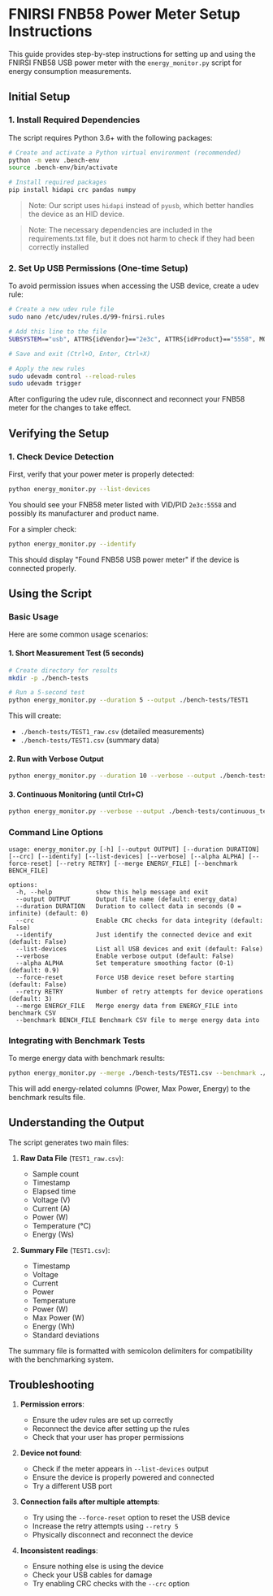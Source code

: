 # FNIRSI FNB58 Power Meter Setup Instructions

This guide provides step-by-step instructions for setting up and using the FNIRSI FNB58 USB power meter with the `energy_monitor.py` script for energy consumption measurements.

## Initial Setup

### 1. Install Required Dependencies

The script requires Python 3.6+ with the following packages:

```bash
# Create and activate a Python virtual environment (recommended)
python -m venv .bench-env
source .bench-env/bin/activate

# Install required packages
pip install hidapi crc pandas numpy
```

> Note: Our script uses `hidapi` instead of `pyusb`, which better handles the device as an HID device.

> Note: The necessary dependencies are included in the requirements.txt file, but it does not harm to check if they had been correctly installed

### 2. Set Up USB Permissions (One-time Setup)

To avoid permission issues when accessing the USB device, create a udev rule:

```bash
# Create a new udev rule file
sudo nano /etc/udev/rules.d/99-fnirsi.rules

# Add this line to the file
SUBSYSTEM=="usb", ATTRS{idVendor}=="2e3c", ATTRS{idProduct}=="5558", MODE="0666"

# Save and exit (Ctrl+O, Enter, Ctrl+X)

# Apply the new rules
sudo udevadm control --reload-rules
sudo udevadm trigger
```

After configuring the udev rule, disconnect and reconnect your FNB58 meter for the changes to take effect.

## Verifying the Setup

### 1. Check Device Detection

First, verify that your power meter is properly detected:

```bash
python energy_monitor.py --list-devices
```

You should see your FNB58 meter listed with VID/PID `2e3c:5558` and possibly its manufacturer and product name.

For a simpler check:

```bash
python energy_monitor.py --identify
```

This should display "Found FNB58 USB power meter" if the device is connected properly.

## Using the Script

### Basic Usage

Here are some common usage scenarios:

#### 1. Short Measurement Test (5 seconds)

```bash
# Create directory for results
mkdir -p ./bench-tests

# Run a 5-second test
python energy_monitor.py --duration 5 --output ./bench-tests/TEST1
```

This will create:
- `./bench-tests/TEST1_raw.csv` (detailed measurements)
- `./bench-tests/TEST1.csv` (summary data)

#### 2. Run with Verbose Output

```bash
python energy_monitor.py --duration 10 --verbose --output ./bench-tests/TEST2
```

#### 3. Continuous Monitoring (until Ctrl+C)

```bash
python energy_monitor.py --verbose --output ./bench-tests/continuous_test
```

### Command Line Options

```
usage: energy_monitor.py [-h] [--output OUTPUT] [--duration DURATION] [--crc] [--identify] [--list-devices] [--verbose] [--alpha ALPHA] [--force-reset] [--retry RETRY] [--merge ENERGY_FILE] [--benchmark BENCH_FILE]

options:
  -h, --help            show this help message and exit
  --output OUTPUT       Output file name (default: energy_data)
  --duration DURATION   Duration to collect data in seconds (0 = infinite) (default: 0)
  --crc                 Enable CRC checks for data integrity (default: False)
  --identify            Just identify the connected device and exit (default: False)
  --list-devices        List all USB devices and exit (default: False)
  --verbose             Enable verbose output (default: False)
  --alpha ALPHA         Set temperature smoothing factor (0-1) (default: 0.9)
  --force-reset         Force USB device reset before starting (default: False)
  --retry RETRY         Number of retry attempts for device operations (default: 3)
  --merge ENERGY_FILE   Merge energy data from ENERGY_FILE into benchmark CSV
  --benchmark BENCH_FILE Benchmark CSV file to merge energy data into
```

### Integrating with Benchmark Tests

To merge energy data with benchmark results:

```bash
python energy_monitor.py --merge ./bench-tests/TEST1.csv --benchmark ./bench-data/benchmark_results.csv
```

This will add energy-related columns (Power, Max Power, Energy) to the benchmark results file.

## Understanding the Output

The script generates two main files:

1. **Raw Data File** (`TEST1_raw.csv`):
   - Sample count
   - Timestamp
   - Elapsed time
   - Voltage (V)
   - Current (A)
   - Power (W)
   - Temperature (°C)
   - Energy (Ws)

2. **Summary File** (`TEST1.csv`):
   - Timestamp
   - Voltage
   - Current
   - Power
   - Temperature
   - Power (W)
   - Max Power (W)
   - Energy (Wh)
   - Standard deviations

The summary file is formatted with semicolon delimiters for compatibility with the benchmarking system.

## Troubleshooting

1. **Permission errors**: 
   - Ensure the udev rules are set up correctly
   - Reconnect the device after setting up the rules
   - Check that your user has proper permissions

2. **Device not found**:
   - Check if the meter appears in `--list-devices` output
   - Ensure the device is properly powered and connected
   - Try a different USB port

3. **Connection fails after multiple attempts**:
   - Try using the `--force-reset` option to reset the USB device
   - Increase the retry attempts using `--retry 5`
   - Physically disconnect and reconnect the device

4. **Inconsistent readings**:
   - Ensure nothing else is using the device
   - Check your USB cables for damage
   - Try enabling CRC checks with the `--crc` option